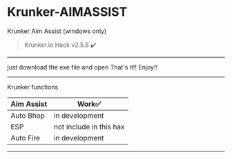 # Krunker-AIMASSIST
Krunker Aim Assist (windows only)
>Krunker.io Hack v2.5.8 ✔️
__________________________________
just download the exe file and open
That's it!!
Enjoy!!
__________________________________
Krunker functions

|Aim Assist|Work✅|
|----------|------|
|Auto Bhop|in development|
|ESP|not include in this hax| Pls click this LINK(https://github.com/Krunker-Java-plus-X/Krunker-JV-Hack) if you want ESP
|Auto Fire|in development|
__________________________________
